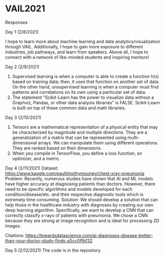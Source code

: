 # VAIL2021

Responses

Day 1 (2/8/2021)

I hope to learn more about machine learning and data analytics/visualization through VAIL. Additionally, I hope to gain more exposure to different industries, job pathways, and learn from speakers. Above all, I hope to connect with a network of like-minded students and inspiring mentors!

Day 2 (2/9/2021)
1. Supervised learning is when a computer is able to create a function h(x) based on training data; then, it uses that function on another set of data. On the other hand, unsupervised learning is when a computer must find patterns and correlations on its own using a particular set of data.
2. The statement "Scikit-Learn has the power to visualize data without a Graphviz, Pandas, or other data analysis libraries" is FALSE. Scikit-Learn is built on top of these common data and math libraries.

Day 3 (2/10/2021)
1. Tensors are a mathematical representation of a physical entity that may be characterized by magnitude and multiple directions. They are a generalization of a matrix that can be represented using multi-dimensional arrays. We can manipulate them using different operations. They are ranked based on their dimensions.
2. When you compile in TensorFlow, you define a loss function, an optimizer, and a metric.

Day 4 (2/11/2021)
Dataset: https://www.kaggle.com/paultimothymooney/chest-xray-pneumonia
Problem: Recently, numerous studies have shown that AI and ML models have higher accuracy at diagnosing patients than doctors. However, there need to be specific algorithms
and models developed for each condition/disease/etc. and their respective diagnostic tools which is extremely time consuming.
Solution: We should develop a solution that can help those in the healthcare industry with diagnoses by creating our own deep learning algorithm. Specifically, we want to develop a CNN that can correctly classify x-rays of patients with pneumonia. We chose a CNN because they are strong at image recognition and is ideal for processing 2D images.

Citations: 
https://towardsdatascience.com/ai-diagnoses-disease-better-than-your-doctor-study-finds-a5cc0ffbf32

Day 5 (2/12/2021)
The code is in the repository.


